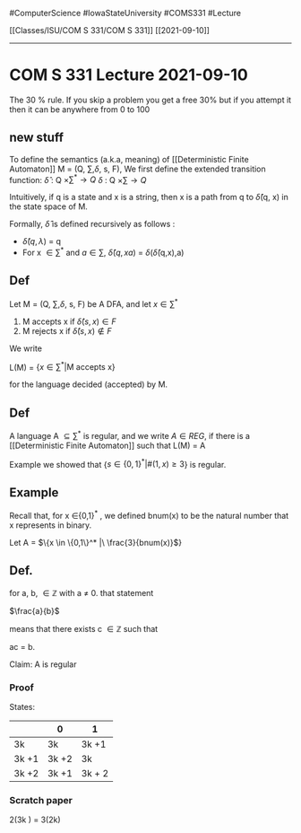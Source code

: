 #ComputerScience  #IowaStateUniversity  #COMS331 
#Lecture

[[Classes/ISU/COM S 331/COM S 331]] [[2021-09-10]]

---

# COM S 331 Lecture 2021-09-10


The 30 % rule. If you skip a problem you get a free 30% but if you attempt it then it can be anywhere from 0 to 100


## new stuff

To define the semantics (a.k.a, meaning) of [[Deterministic Finite Automaton]] M = (Q, $\sum, \delta$, s, F), We first define the extended transition function:
$\hat{\delta}$ : Q $\times \sum^* \rightarrow Q$
$\delta$ : Q $\times \sum \rightarrow Q$

Intuitively, if q is a state and x is a string, then x is a path from q to $\hat\delta$(q, x) in the state space of M.

Formally, $\hat\delta$ is defined recursively as follows : 
- $\hat\delta(q, \lambda)$ = q
- For x $\in \sum^*$ and $a \in \sum$, $\hat\delta(q, xa)$ = $\delta$($\hat\delta$(q,x),a)


## Def

Let M  = (Q, $\sum, \delta$, s, F) be A DFA, and let $x \in \sum^*$

1. M accepts x if $\hat\delta(s, x) \in F$
2. M rejects x if $\hat\delta(s,x) \not\in F$

We write 

L(M) = $\{x \in \sum^* | \text{M accepts x}\}$

for the language decided (accepted) by M. 

## Def

A language A $\subseteq \sum^*$ is regular, and we write $A \in REG$, if there is a [[Deterministic Finite Automaton]] such that L(M) = A

Example we showed that 
{$s \in \{0,1\}^*| \#(1,x) \geq 3$}
is regular. 

## Example
Recall that, for x $\in${0,1$\}^*$ , we defined bnum(x) to be the natural number that x represents in binary.

Let A = $\{x \in \{0,1\}^* |\ \frac{3}{bnum(x)}$}

## Def. 
for a, b, $\in \mathbb{Z}$ with a $\not=$ 0. that statement

$\frac{a}{b}$ 

means that there exists c $\in \mathbb{Z}$ such that 

ac = b.


Claim: A is regular

### Proof


States:

|       | 0     | 1      |
| ----- | ----- | ------ |
| 3k    | 3k    | 3k +1  |
| 3k +1 | 3k +2 | 3k     |
| 3k +2 | 3k +1 | 3k + 2 |

### Scratch paper

2(3k )  = 3(2k)